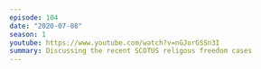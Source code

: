 ```yaml
---
episode: 104
date: "2020-07-08"
season: 1
youtube: https://www.youtube.com/watch?v=nGJorGSSn3I
summary: Discussing the recent SCOTUS religous freedom cases
---
```

